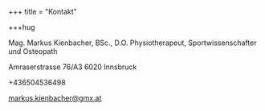 +++
title = "Kontakt"

+++hug


Mag. Markus Kienbacher, BSc., D.O.
Physiotherapeut, Sportwissenschafter und Osteopath

Amraserstrasse 76/A3
6020 Innsbruck

+436504536498

markus.kienbacher@gmx.at
